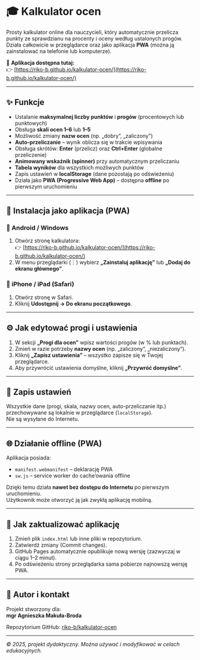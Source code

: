 # 🎓 Kalkulator ocen
Prosty kalkulator online dla nauczycieli, który automatycznie przelicza punkty ze sprawdzianu na procenty i oceny według ustalonych progów.  
Działa całkowicie w przeglądarce oraz jako aplikacja **PWA** (można ją zainstalować na telefonie lub komputerze).

🔗 **Aplikacja dostępna tutaj:**  
👉 [https://riko-b.github.io/kalkulator-ocen/](https://riko-b.github.io/kalkulator-ocen/)

---

## ✨ Funkcje

- Ustalanie **maksymalnej liczby punktów** i **progów** (procentowych lub punktowych)  
- Obsługa **skali ocen 1–6** lub **1–5**  
- Możliwość zmiany **nazw ocen** (np. „dobry”, „zaliczony”)  
- **Auto-przeliczanie** – wynik oblicza się w trakcie wpisywania  
- Obsługa skrótów: **Enter** (przelicz) oraz **Ctrl+Enter** (globalne przeliczenie)  
- **Animowany wskaźnik (spinner)** przy automatycznym przeliczaniu  
- **Tabela wyników** dla wszystkich możliwych punktów  
- Zapis ustawień w **localStorage** (dane pozostają po odświeżeniu)  
- Działa jako **PWA (Progressive Web App)** – dostępna **offline** po pierwszym uruchomieniu  

---

## 📲 Instalacja jako aplikacja (PWA)

### 🔹 Android / Windows

1. Otwórz stronę kalkulatora:  
   👉 [https://riko-b.github.io/kalkulator-ocen/](https://riko-b.github.io/kalkulator-ocen/)
2. W menu przeglądarki (⋮) wybierz **„Zainstaluj aplikację”** lub **„Dodaj do ekranu głównego”**.

### 🔹 iPhone / iPad (Safari)

1. Otwórz stronę w Safari.  
2. Kliknij **Udostępnij → Do ekranu początkowego**.

---

## ⚙️ Jak edytować progi i ustawienia

1. W sekcji **„Progi dla ocen”** wpisz wartości progów (w % lub punktach).  
2. Zmień w razie potrzeby **nazwy ocen** (np. „zaliczony”, „niezaliczony”).  
3. Kliknij **„Zapisz ustawienia”** – wszystko zapisze się w Twojej przeglądarce.  
4. Aby przywrócić ustawienia domyślne, kliknij **„Przywróć domyślne”**.

---

## 💾 Zapis ustawień

Wszystkie dane (progi, skala, nazwy ocen, auto-przeliczanie itp.) przechowywane są lokalnie w przeglądarce (`localStorage`).  
Nie są wysyłane do Internetu.

---

## 🌐 Działanie offline (PWA)

Aplikacja posiada:

- `manifest.webmanifest` – deklarację PWA  
- `sw.js` – service worker do cache’owania offline  

Dzięki temu działa **nawet bez dostępu do Internetu** po pierwszym uruchomieniu.  
Użytkownik może otworzyć ją jak zwykłą aplikację mobilną.

---

## 🧩 Jak zaktualizować aplikację

1. Zmień plik `index.html` lub inne pliki w repozytorium.  
2. Zatwierdź zmiany (Commit changes).  
3. GitHub Pages automatycznie opublikuje nową wersję (zazwyczaj w ciągu 1–2 minut).  
4. Po odświeżeniu strony przeglądarka sama pobierze najnowszą wersję PWA.

---

## 📧 Autor i kontakt

Projekt stworzony dla:  
**mgr Agnieszka Makuła-Broda**

Repozytorium GitHub: [riko-b/kalkulator-ocen](https://github.com/riko-b/kalkulator-ocen)

---

_© 2025, projekt dydaktyczny. Można używać i modyfikować w celach edukacyjnych._
